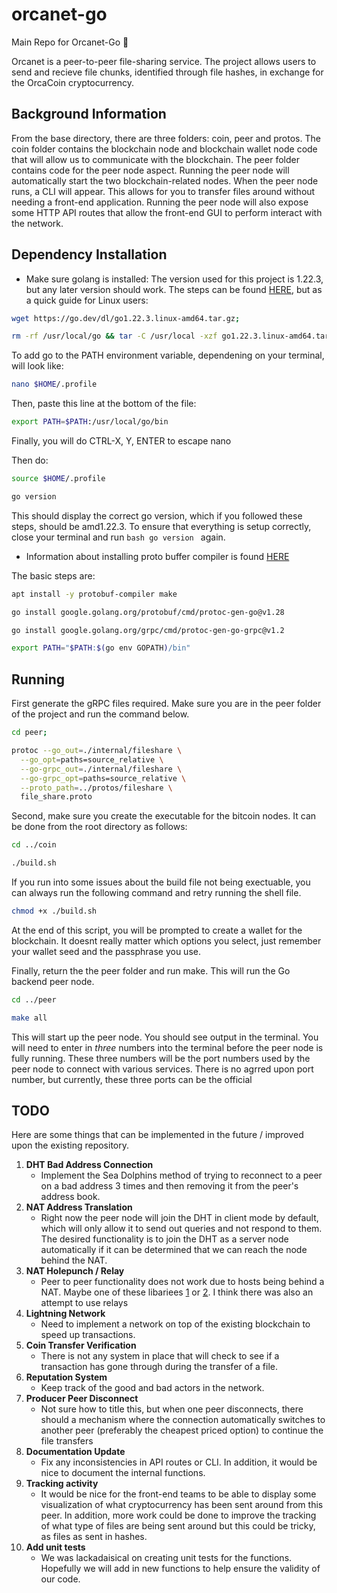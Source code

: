 # orcanet-go

Main Repo for Orcanet-Go 🐳

Orcanet is a peer-to-peer file-sharing service. The project allows users to send and recieve file chunks, identified through file hashes, in exchange for the OrcaCoin cryptocurrency.

## Background Information

From the base directory, there are three folders: coin, peer and protos. The coin folder contains the blockchain node and blockchain wallet node code that will allow us to communicate with the blockchain. The peer folder contains code for the peer node aspect. Running the peer node will automatically start the two blockchain-related nodes. When the peer node runs, a CLI will appear. This allows for you to transfer files around without needing a front-end application. Running the peer node will also expose some HTTP API routes that allow the front-end GUI to perform interact with the network.

## Dependency Installation

- Make sure golang is installed: The version used for this project is 1.22.3, but any later version should work. The steps can be found [HERE](https://go.dev/doc/install), but as a quick guide for Linux users:

```bash
wget https://go.dev/dl/go1.22.3.linux-amd64.tar.gz;

rm -rf /usr/local/go && tar -C /usr/local -xzf go1.22.3.linux-amd64.tar.gz;
```

To add go to the PATH environment variable, dependening on your terminal, will look like:

```bash
nano $HOME/.profile
```

Then, paste this line at the bottom of the file:

```bash
export PATH=$PATH:/usr/local/go/bin
```

Finally, you will do CTRL-X, Y, ENTER to escape nano

Then do:

```bash
source $HOME/.profile

go version
```

This should display the correct go version, which if you followed these steps, should be amd1.22.3. To ensure that everything is setup correctly, close your terminal and run `bash go version ` again.

- Information about installing proto buffer compiler is found [HERE](https://grpc.io/docs/protoc-installation/)

The basic steps are:

```bash
apt install -y protobuf-compiler make

go install google.golang.org/protobuf/cmd/protoc-gen-go@v1.28

go install google.golang.org/grpc/cmd/protoc-gen-go-grpc@v1.2

export PATH="$PATH:$(go env GOPATH)/bin"
```

## Running

First generate the gRPC files required. Make sure you are in the peer folder of the project and run the command below.

```bash
cd peer;

protoc --go_out=./internal/fileshare \
  --go_opt=paths=source_relative \
  --go-grpc_out=./internal/fileshare \
  --go-grpc_opt=paths=source_relative \
  --proto_path=../protos/fileshare \
  file_share.proto
```

Second, make sure you create the executable for the bitcoin nodes. It can be done from the root directory as follows:

```bash
cd ../coin

./build.sh
```

If you run into some issues about the build file not being exectuable, you can always run the following command and retry running the shell file.

```bash
chmod +x ./build.sh
```

At the end of this script, you will be prompted to create a wallet for the blockchain. It doesnt really matter which options you select, just remember your wallet seed and the passphrase you use.

Finally, return the the peer folder and run make. This will run the Go backend peer node.

```bash
cd ../peer

make all
```

This will start up the peer node. You should see output in the terminal. You will need to enter in <i>three</i> numbers into the terminal before the peer node is fully running. These three numbers will be the port numbers used by the peer node to connect with various services. There is no agrred upon port number, but currently, these three ports can be the official

## TODO

Here are some things that can be implemented in the future / improved upon the existing repository.

1. **DHT Bad Address Connection**
   - Implement the Sea Dolphins method of trying to reconnect to a peer on a bad address 3 times and then removing it from the peer's address book.
2. **NAT Address Translation**
   - Right now the peer node will join the DHT in client mode by default, which will only allow it to send out queries and not respond to them. The desired functionality is to join the DHT as a server node automatically if it can be determined that we can reach the node behind the NAT.
3. **NAT Holepunch / Relay**
   - Peer to peer functionality does not work due to hosts being behind a NAT. Maybe one of these libariees [1](https://github.com/malcolmseyd/natpunch-go) or [2](https://github.com/shawwwn/Gole). I think there was also an attempt to use relays
4. **Lightning Network**
   - Need to implement a network on top of the existing blockchain to speed up transactions.
5. **Coin Transfer Verification**
   - There is not any system in place that will check to see if a transaction has gone through during the transfer of a file.
6. **Reputation System**
   - Keep track of the good and bad actors in the network.
7. **Producer Peer Disconnect**
   - Not sure how to title this, but when one peer disconnects, there should a mechanism where the connection automatically switches to another peer (preferably the cheapest priced option) to continue the file transfers
8. **Documentation Update**
   - Fix any inconsistencies in API routes or CLI. In addition, it would be nice to document the internal functions.
9. **Tracking activity**
   - It would be nice for the front-end teams to be able to display some visualization of what cryptocurrency has been sent around from this peer. In addition, more work could be done to improve the tracking of what type of files are being sent around but this could be tricky, as files as sent in hashes.
10. **Add unit tests**
    - We was lackadaisical on creating unit tests for the functions. Hopefully we will add in new functions to help ensure the validity of our code.
